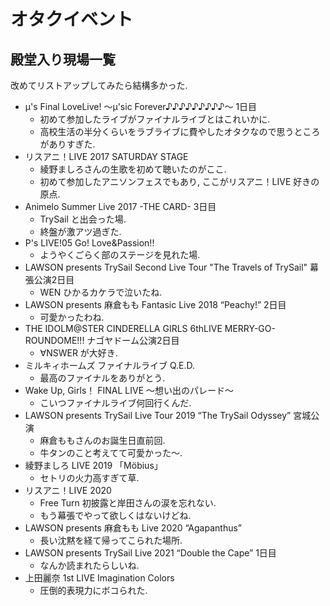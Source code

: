 # オタクイベント

## 殿堂入り現場一覧
改めてリストアップしてみたら結構多かった.

* µ's Final LoveLive! ～µ'sic Forever♪♪♪♪♪♪♪♪♪～ 1日目
  * 初めて参加したライブがファイナルライブとはこれいかに.
  * 高校生活の半分くらいをラブライブに費やしたオタクなので思うところがありすぎた.
* リスアニ！LIVE 2017 SATURDAY STAGE
  * 綾野ましろさんの生歌を初めて聴いたのがここ.
  * 初めて参加したアニソンフェスでもあり, ここがリスアニ！LIVE 好きの原点.
* Animelo Summer Live 2017 -THE CARD- 3日目
  * TrySail と出会った場.
  * 終盤が激アツ過ぎた.
* P's LIVE!05 Go! Love&Passion!!
  * ようやくごらく部のステージを見れた場.
* LAWSON presents TrySail Second Live Tour "The Travels of TrySail" 幕張公演2日目
  * WEN ひかるカケラで泣いたね.
* LAWSON presents 麻倉もも Fantasic Live 2018 “Peachy!” 2日目
  * 可愛かったわね.
* THE IDOLM@STER CINDERELLA GIRLS 6thLIVE MERRY-GO-ROUNDOME!!! ナゴヤドーム公演2日目
  * ∀NSWER が大好き.
* ミルキィホームズ ファイナルライブ Q.E.D.
  * 最高のファイナルをありがとう.
* Wake Up, Girls！ FINAL LIVE ～想い出のパレード～
  * こいつファイナルライブ何回行くんだ.
* LAWSON presents TrySail Live Tour 2019 “The TrySail Odyssey” 宮城公演
  * 麻倉ももさんのお誕生日直前回.
  * 牛タンのこと考えてて可愛かった～.
* 綾野ましろ LIVE 2019 「Möbius」 
  * セトリの火力高すぎて草.
* リスアニ！LIVE 2020
  * Free Turn 初披露と岸田さんの涙を忘れない.
  * もう幕張でやって欲しくはないけどね.
* LAWSON presents 麻倉もも Live 2020 “Agapanthus”
  * 長い沈黙を経て帰ってこられた場所.
* LAWSON presents TrySail Live 2021 “Double the Cape” 1日目
  * なんか読まれたらしいね.
* 上田麗奈 1st LIVE Imagination Colors
  * 圧倒的表現力にボコられた.